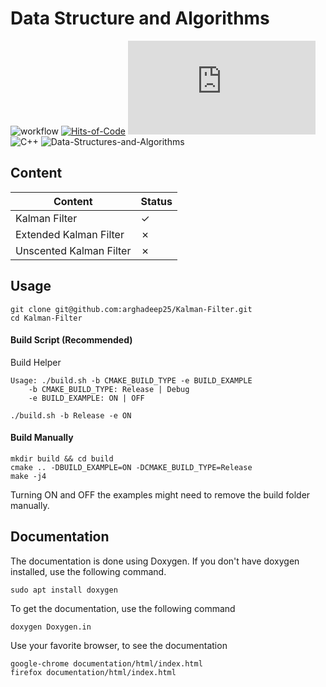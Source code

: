 # Data Structure and Algorithms

![workflow](https://github.com/arghadeep25/Kalman-Filter/actions/workflows/release.yml/badge.svg)
[![Hits-of-Code](https://hitsofcode.com/github/arghadeep25/Kalman-Filter)](https://hitsofcode.com/github/arghadeep25/Data-Structures-and-Algorithms/view)
![GitHub license](https://badgen.net/github/license/Naereen/Strapdown.js)
![C++](https://forthebadge.com/images/badges/made-with-c-plus-plus.svg)
![Data-Structures-and-Algorithms](https://socialify.git.ci/arghadeep25/Kalman-Filter/image?description=1&forks=1&language=1&name=1&owner=1&pattern=Charlie%20Brown&stargazers=1&theme=Dark)


## Content

| Content                                                                                  | Status  |
|------------------------------------------------------------------------------------------|---------|
| Kalman Filter                                                                            | &check; |
| Extended Kalman Filter                                                                   | &cross; |
| Unscented Kalman Filter                                                                                       | &cross; |




## Usage

```
git clone git@github.com:arghadeep25/Kalman-Filter.git
cd Kalman-Filter
```


#### Build Script (Recommended)
Build Helper
```
Usage: ./build.sh -b CMAKE_BUILD_TYPE -e BUILD_EXAMPLE
	-b CMAKE_BUILD_TYPE: Release | Debug
	-e BUILD_EXAMPLE: ON | OFF
```
```
./build.sh -b Release -e ON
```


#### Build Manually
```
mkdir build && cd build
cmake .. -DBUILD_EXAMPLE=ON -DCMAKE_BUILD_TYPE=Release
make -j4
```

Turning ON and OFF the examples might need to remove the build folder manually.

## Documentation
The documentation is done using Doxygen. If you don't have doxygen installed, use the following command.
```
sudo apt install doxygen
```

To get the documentation, use the following command

```
doxygen Doxygen.in
```

Use your favorite browser, to see the documentation

```
google-chrome documentation/html/index.html
firefox documentation/html/index.html
```